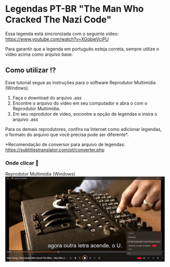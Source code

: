 # Legendas PT-BR "The Man Who Cracked The Nazi Code"
Essa legenda está sincronizada com o seguinte vídeo: https://www.youtube.com/watch?v=XGqbieVcjPU

Para garantir que a legenda em português esteja correta, sempre utilize o vídeo acima como arquivo base.
## Como utilizar :interrobang:
Esse tutorial segue as instruções para o software Reprodutor Multimídia (Windows).
1. Faça o download do arquivo .ass
2. Encontre o arquivo do vídeo em seu computador e abra o com o Reprodutor Multimídia.
3. Em seu reprodutor de vídeo, encontre a opção de legendas e insira o arquivo .ass

Para os demais reprodutores, confira na Internet como adicionar legendas, o formato do arquivo que você precisa pode ser diferente*.

*Recomendação de conversor para arquivo de legendas: https://subtitlestranslator.com/pt/converter.php
### Onde clicar :thinking:
Reprodutor Multimídia (Windows)
![Botão para adicionar legendas no Reprodutor Multimídia](onde-clicar.png)
